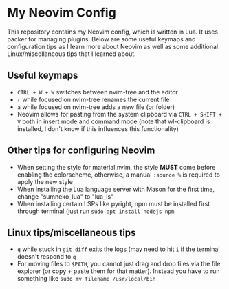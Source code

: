 # My Neovim Config

This repository contains my Neovim config, which is written in Lua. It uses packer for managing plugins. Below are some useful keymaps and configuration tips as I learn more about Neovim as well as some additional Linux/miscellaneous tips that I learned about.

## Useful keymaps
- `CTRL + W + W` switches between nvim-tree and the editor
- `r` while focused on nvim-tree renames the current file
- `a` while focused on nvim-tree adds a new file (or folder)
- Neovim allows for pasting from the system clipboard via `CTRL + SHIFT + V` both in insert mode and command mode (note that wl-clipboard is installed, I don't know if this influences this functionality)

## Other tips for configuring Neovim
- When setting the style for material.nvim, the style **MUST** come before enabling the colorscheme, otherwise, a manual `:source %` is required to apply the new style
- When installing the Lua language server with Mason for the first time, change "sumneko_lua" to "lua_ls"
- When installing certain LSPs like pyright, npm must be installed first through terminal (just run `sudo apt install nodejs npm`

## Linux tips/miscellaneous tips
- `q` while stuck in `git diff` exits the logs (may need to hit `i` if the terminal doesn't respond to `q`
- For moving files to `$PATH`, you cannot just drag and drop files via the file explorer (or copy + paste them for that matter). Instead you have to run something like `sudo mv filename /usr/local/bin`
